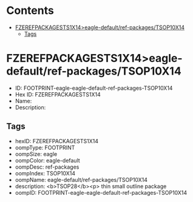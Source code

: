 



Contents
========

* [FZEREFPACKAGESTS1X14>eagle-default/ref-packages/TSOP10X14](#fzerefpackagests1x14eagle-defaultref-packagestsop10x14)
	* [Tags](#tags)

# FZEREFPACKAGESTS1X14>eagle-default/ref-packages/TSOP10X14

- ID: FOOTPRINT-eagle-eagle-default-ref-packages-TSOP10X14
- Hex ID: FZEREFPACKAGESTS1X14
- Name: 
- Description: 

## Tags

- hexID: FZEREFPACKAGESTS1X14
- oompType: FOOTPRINT
- oompSize: eagle
- oompColor: eagle-default
- oompDesc: ref-packages
- oompIndex: TSOP10X14
- oompName: eagle-default/ref-packages/TSOP10X14
- description: &lt;b&gt;TSOP28&lt;/b&gt;&lt;p&gt;&#xD;
thin small outline package
- oompID: FOOTPRINT-eagle-eagle-default-ref-packages-TSOP10X14
